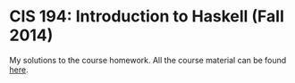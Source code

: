 # CIS 194: Introduction to Haskell (Fall 2014)

My solutions to the course homework. All the course material can be found
[here](http://www.seas.upenn.edu/~cis194/lectures.html).
